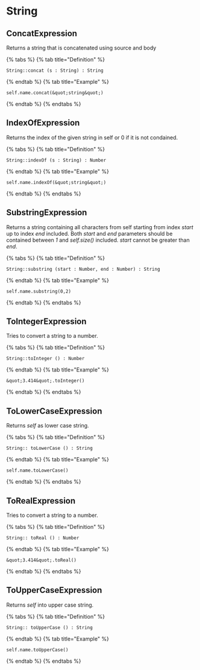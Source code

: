 # String

## ConcatExpression

Returns a string that is concatenated using source and body

{% tabs %}
{% tab title="Definition" %}
```ocl
String::concat (s : String) : String
```
{% endtab %}
{% tab title="Example" %}
```ocl
self.name.concat(&quot;string&quot;)
```
{% endtab %}
{% endtabs %}

## IndexOfExpression

Returns the index of the given string in self or 0 if it is not condained.

{% tabs %}
{% tab title="Definition" %}
```ocl
String::indexOf (s : String) : Number
```
{% endtab %}
{% tab title="Example" %}
```ocl
self.name.indexOf(&quot;string&quot;)
```
{% endtab %}
{% endtabs %}

## SubstringExpression

Returns a string containing all characters from self starting from index *start* up to index *end* included.
Both *start* and *end* parameters should be contained between *1* and *self.size()* included.
*start* cannot be greater than *end*.

{% tabs %}
{% tab title="Definition" %}
```ocl
String::substring (start : Number, end : Number) : String
```
{% endtab %}
{% tab title="Example" %}
```ocl
self.name.substring(0,2)
```
{% endtab %}
{% endtabs %}

## ToIntegerExpression

Tries to convert a string to a number.

{% tabs %}
{% tab title="Definition" %}
```ocl
String::toInteger () : Number
```
{% endtab %}
{% tab title="Example" %}
```ocl
&quot;3.414&quot;.toInteger()
```
{% endtab %}
{% endtabs %}

## ToLowerCaseExpression

Returns *self* as lower case string.

{% tabs %}
{% tab title="Definition" %}
```ocl
String:: toLowerCase () : String
```
{% endtab %}
{% tab title="Example" %}
```ocl
self.name.toLowerCase()
```
{% endtab %}
{% endtabs %}

## ToRealExpression

Tries to convert a string to a number.

{% tabs %}
{% tab title="Definition" %}
```ocl
String:: toReal () : Number
```
{% endtab %}
{% tab title="Example" %}
```ocl
&quot;3.414&quot;.toReal()
```
{% endtab %}
{% endtabs %}

## ToUpperCaseExpression

Returns *self* into upper case string.

{% tabs %}
{% tab title="Definition" %}
```ocl
String:: toUpperCase () : String
```
{% endtab %}
{% tab title="Example" %}
```ocl
self.name.toUpperCase()
```
{% endtab %}
{% endtabs %}

